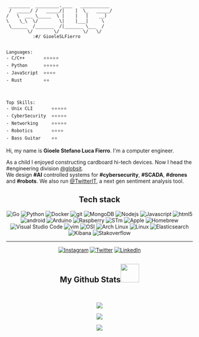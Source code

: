 ```

 ________  _________.____   ___________
 /  _____/ /   _____/|    |  \_   _____/
/   \  ___ \_____  \ |    |   |    __)  
\    \_\  \/        \|    |___|     \   
 \______  /_______  /|_______ \___  /   
        \/        \/         \/   \/   
          :#/ GioeleSLFierro


Languages:
- C/C++       ⭐️⭐️⭐️⭐️⭐️
- Python      ⭐️⭐️⭐️⭐️⭐️
- JavaScript  ⭐️⭐️⭐️⭐️
- Rust        ⭐️⭐️



Top Skills: 
- Unix CLI       ⭐️⭐️⭐️⭐️⭐️
- CyberSecurity  ⭐️⭐️⭐️⭐️⭐️
- Networking     ⭐️⭐️⭐️⭐️⭐️
- Robotics       ⭐️⭐️⭐️⭐️
- Bass Guitar    ⭐️⭐️

```

Hi, my name is **Gioele Stefano Luca Fierro**. I'm a computer engineer. 

As a child I enjoyed constructing cardboard hi-tech devices. Now I head the #engineering division <a href="https://globsit.com">@globsit</a>. <br />
We design **#AI** controlled systems for **#cybersecurity**, **#SCADA**, **#drones** and **#robots**. We also run <a href="https://twitter.it">@TwitterIT</a>, a next gen sentiment analysis tool.



<h2 align="center">
  Tech stack
</h2>
<p align="center">
  <img alt="Go" src="https://img.shields.io/badge/-GoLang-45b8d8?style=flat-square&logo=go&logoColor=white" />
  <img alt="Python" src="https://img.shields.io/badge/-Python-8DD6F9?style=flat-square&logo=python&logoColor=white" /> 
  <img alt="Docker" src="https://img.shields.io/badge/-Docker-46a2f1?style=flat-square&logo=docker&logoColor=white" />
  <img alt="git" src="https://img.shields.io/badge/-Git-F05032?style=flat-square&logo=git&logoColor=white" />
  <img alt="MongoDB" src="https://img.shields.io/badge/-MongoDB-13aa52?style=flat-square&logo=mongodb&logoColor=white" />
  <img alt="Nodejs" src="https://img.shields.io/badge/-Nodejs-43853d?style=flat-square&logo=Node.js&logoColor=white" />
  <img alt="Javascript" src="https://img.shields.io/badge/-Javascript-1a73e8?style=flat-square&logo=javascript&logoColor=white" />
  <img alt="html5" src="https://img.shields.io/badge/-HTML5-E34F26?style=flat-square&logo=html5&logoColor=white" />
  <img alt="android" src="https://img.shields.io/badge/-Android-007ACC?style=flat-square&logo=android&logoColor=white" />
  <img alt="Arduino" src="https://img.shields.io/badge/-Arduino-ea2845?style=flat-square&logo=arduino&logoColor=white" />
  <img alt="Raspberry" src="https://img.shields.io/badge/-Raspberry-5849BE?style=flat-square&logo=raspberrypi&logoColor=white" />
  <img alt="STm" src="https://img.shields.io/badge/-STm-CC6699?style=flat-square&logo=STMicroelectronics&logoColor=white" />
  <img alt="Apple" src="https://img.shields.io/badge/-Apple-311C87?style=flat-square&logo=apple&logoColor=white" />
  <img alt="Homebrew" src="https://img.shields.io/badge/-Homebrew-CB3837?style=flat-square&logo=homebrew&logoColor=white" />
  <img alt="Visual Studio Code" src="https://img.shields.io/badge/-VisualStudio Code-430098?style=flat-square&logo=visualstudiocode&logoColor=white" />
  <img alt="vim" src="https://img.shields.io/badge/-Vim-764ABC?style=flat-square&logo=vim&logoColor=white" />
  <img alt="OSI" src="https://img.shields.io/badge/-OSI-B7178C?style=flat-square&logo=opensourceinitiative&logoColor=white" />
  <img alt="Arch Linux" src="https://img.shields.io/badge/-ArchLinux-E10098?style=flat-square&logo=archlinux&logoColor=white" />
  <img alt="Linux" src="https://img.shields.io/badge/-Linux-DD0031?style=flat-square&logo=linux&logoColor=white" />
  <img alt="Elasticsearch" src="https://img.shields.io/badge/-Elasticsearch-db7092?style=flat-square&logo=elasticsearch&logoColor=white" />
  <img alt="Kibana" src="https://img.shields.io/badge/-Kibana-F05032?style=flat-square&logo=kibana&logoColor=white" />
  <img alt="Stakoverflow" src="https://img.shields.io/badge/-Stackoverflow-F9A03C?style=flat-square&logo=stackoverflow&logoColor=white" />
  <br />

</p>

---
<p align="center">
 <a href="https://www.instagram.com/gioeleslfierro/" target="_blank"><img alt="Instagram" src="https://img.shields.io/badge/Instagram-%2312100E.svg?&style=for-the-badge&logo=Instagram&logoColor=white" /></a> 
 <a href="https://twitter.com/gslf_dev" target="_blank"><img alt="Twitter" src="https://img.shields.io/badge/twitter-%231DA1F2.svg?&style=for-the-badge&logo=twitter&logoColor=white" /></a> 
 <a href="https://www.linkedin.com/in/gioeleslfierro/" target="_blank"><img alt="LinkedIn" src="https://img.shields.io/badge/linkedin-%230077B5.svg?&style=for-the-badge&logo=linkedin&logoColor=white" /></a> 
</p>

<h2 align="center">
  My Github Stats<img src="https://media.giphy.com/media/VgCDAzcKvsR6OM0uWg/giphy.gif" width="50">
</h2>
 
<br>

<p align = "center">
  <img  src = "https://github-readme-stats.vercel.app/api?username=gslf&show_icons=true&theme=dark&line_height=27">
</p>

<p align = "center">
  <img src = "https://github-readme-stats.vercel.app/api/top-langs/?username=gslf&theme=dark">
</p>

<p align = "center">
 <img  src="https://github-readme-streak-stats.herokuapp.com/?user=gslf&show_icons=true&locale=en&layout=compact&theme=dark&line_height=0" />
</p> 


